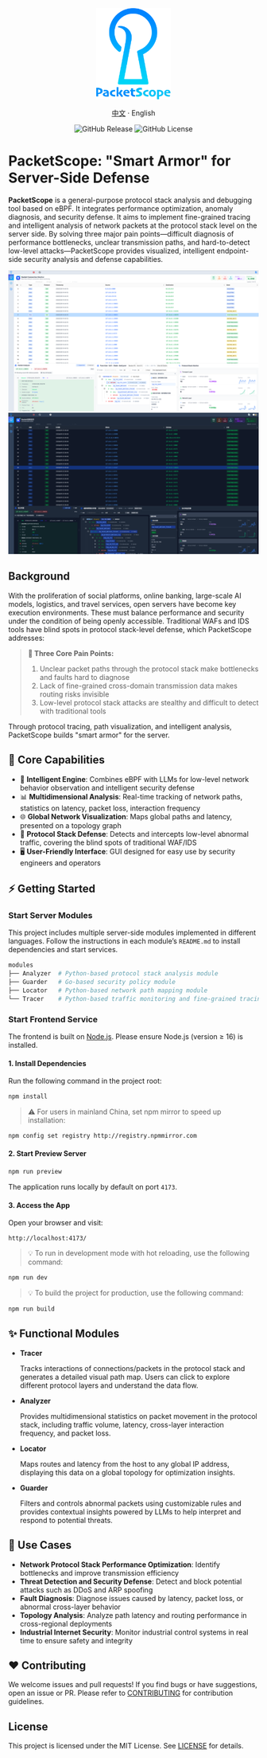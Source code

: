 <div align="center">
  <img src="./.github/resource/newlogo.png" alt="packetscope-logo" width="150">
</div>

<p align="center"><a href="./README-zh_CN.md">中文</a> · English</p>

<div align="center">
  <img alt="GitHub Release" src="https://img.shields.io/github/v/release/Internet-Architecture-and-Security/PacketScope">
  <img alt="GitHub License" src="https://img.shields.io/github/license/Internet-Architecture-and-Security/PacketScope">
</div>

# PacketScope: "Smart Armor" for Server-Side Defense

**PacketScope** is a general-purpose protocol stack analysis and debugging tool based on eBPF. It integrates performance optimization, anomaly diagnosis, and security defense. It aims to implement fine-grained tracing and intelligent analysis of network packets at the protocol stack level on the server side. By solving three major pain points—difficult diagnosis of performance bottlenecks, unclear transmission paths, and hard-to-detect low-level attacks—PacketScope provides visualized, intelligent endpoint-side security analysis and defense capabilities.

![packetscope](./docs/demo.png)
![packetscope](./docs/demo_light.png)

## Background

With the proliferation of social platforms, online banking, large-scale AI models, logistics, and travel services, open servers have become key execution environments. These must balance performance and security under the condition of being openly accessible. Traditional WAFs and IDS tools have blind spots in protocol stack-level defense, which PacketScope addresses:

> **🚨 Three Core Pain Points:**
>
> 1. Unclear packet paths through the protocol stack make bottlenecks and faults hard to diagnose
> 2. Lack of fine-grained cross-domain transmission data makes routing risks invisible
> 3. Low-level protocol stack attacks are stealthy and difficult to detect with traditional tools

Through protocol tracing, path visualization, and intelligent analysis, PacketScope builds "smart armor" for the server.

## 🚀 Core Capabilities

- 🧠 **Intelligent Engine**: Combines eBPF with LLMs for low-level network behavior observation and intelligent security defense
- 📊 **Multidimensional Analysis**: Real-time tracking of network paths, statistics on latency, packet loss, interaction frequency
- 🌐 **Global Network Visualization**: Maps global paths and latency, presented on a topology graph
- 🔐 **Protocol Stack Defense**: Detects and intercepts low-level abnormal traffic, covering the blind spots of traditional WAF/IDS
- 🖥️ **User-Friendly Interface**: GUI designed for easy use by security engineers and operators

## ⚡ Getting Started

### Start Server Modules

This project includes multiple server-side modules implemented in different languages. Follow the instructions in each module’s `README.md` to install dependencies and start services.

```bash
modules
├── Analyzer  # Python-based protocol stack analysis module
├── Guarder   # Go-based security policy module
├── Locator   # Python-based network path mapping module
└── Tracer    # Python-based traffic monitoring and fine-grained tracing module
```

### Start Frontend Service

The frontend is built on [Node.js](https://nodejs.org/en). Please ensure Node.js (version ≥ 16) is installed.

#### 1. Install Dependencies

Run the following command in the project root:

```bash
npm install
```

> ⚠️ For users in mainland China, set npm mirror to speed up installation:

```bash
npm config set registry http://registry.npmmirror.com
```

#### 2. Start Preview Server

```bash
npm run preview
```

The application runs locally by default on port `4173`.

#### 3. Access the App

Open your browser and visit:

```
http://localhost:4173/
```

> 💡 To run in development mode with hot reloading, use the following command:

```bash
npm run dev
```

> 💡 To build the project for production, use the following command:

```bash
npm run build
```

## ✨ Functional Modules

- **Tracer**

  Tracks interactions of connections/packets in the protocol stack and generates a detailed visual path map. Users can click to explore different protocol layers and understand the data flow.

- **Analyzer**

  Provides multidimensional statistics on packet movement in the protocol stack, including traffic volume, latency, cross-layer interaction frequency, and packet loss.

- **Locator**

  Maps routes and latency from the host to any global IP address, displaying this data on a global topology for optimization insights.

- **Guarder**

  Filters and controls abnormal packets using customizable rules and provides contextual insights powered by LLMs to help interpret and respond to potential threats.

## 🧰 Use Cases

- **Network Protocol Stack Performance Optimization**: Identify bottlenecks and improve transmission efficiency
- **Threat Detection and Security Defense**: Detect and block potential attacks such as DDoS and ARP spoofing
- **Fault Diagnosis**: Diagnose issues caused by latency, packet loss, or abnormal cross-layer behavior
- **Topology Analysis**: Analyze path latency and routing performance in cross-regional deployments
- **Industrial Internet Security**: Monitor industrial control systems in real time to ensure safety and integrity

## ❤️ Contributing

We welcome issues and pull requests! If you find bugs or have suggestions, open an issue or PR. Please refer to [CONTRIBUTING](./CONTRIBUTING.md) for contribution guidelines.

## License

This project is licensed under the MIT License. See [LICENSE](./LICENSE) for details.
